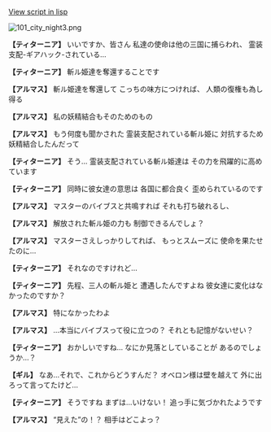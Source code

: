 [View script in lisp](../scripts/100102041.txt)

![101_city_night3.png](../images/backgrounds/101_city_night3.png)

**【ティターニア】**
いいですか、皆さん
私達の使命は他の三国に捕らわれ、
霊装支配-ギアハック-されている…

**【ティターニア】**
斬ル姫達を奪還することです

**【アルマス】**
斬ル姫達を奪還して
こっちの味方につければ、
人類の復権も為し得る

**【アルマス】**
私の妖精結合もそのためのもの

**【アルマス】**
もう何度も聞かされた
霊装支配されている斬ル姫に
対抗するため妖精結合したんだって

**【ティターニア】**
そう…
霊装支配されている斬ル姫達は
その力を飛躍的に高めています

**【ティターニア】**
同時に彼女達の意思は
各国に都合良く
歪められているのです

**【アルマス】**
マスターのバイブスと共鳴すれば
それも打ち破れるし、

**【アルマス】**
解放された斬ル姫の力も
制御できるんでしょ？

**【アルマス】**
マスターさえしっかりしてれば、
もっとスムーズに
使命を果たせたのに…

**【ティターニア】**
それなのですけれど…

**【ティターニア】**
先程、三人の斬ル姫と
遭遇したんですよね
彼女達に変化はなかったのですか？

**【アルマス】**
特になかったわよ

**【アルマス】**
…本当にバイブスって役に立つの？
それとも記憶がないせい？

**【ティターニア】**
おかしいですね…
なにか見落としていることが
あるのでしょうか…？

**【ギル】**
なあ…それで、これからどうすんだ？
オベロン様は壁を越えて
外に出ろって言ってたけど…

**【ティターニア】**
そうですね
まずは…いけない！
追っ手に気づかれたようです

**【アルマス】**
“見えた”の！？
相手はどこよっ？
